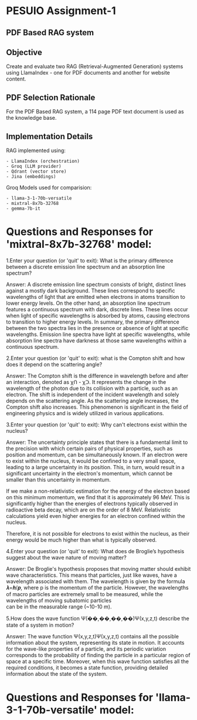 # PESUIO Assignment-1
## PDF Based RAG system
## Objective

Create and evaluate two RAG (Retrieval-Augmented Generation) systems using LlamaIndex - one for PDF documents and another for website content.

## PDF Selection Rationale
For the PDF Based RAG system, a 114 page PDF text document is used as the knowledge base.

## Implementation Details 
RAG implemented using:    
    
    - LlamaIndex (orchestration)
    - Groq (LLM provider)
    - Qdrant (vector store)
    - Jina (embeddings)


Groq Models used for comparision: 
    
    - llama-3-1-70b-versatile 
    - mixtral-8x7b-32768
    - gemma-7b-it 

# Questions and Responses for 'mixtral-8x7b-32768' model:

1.Enter your question (or 'quit' to exit): What is the primary difference between a discrete emission line spectrum and an absorption line spectrum?

Answer: A discrete emission line spectrum consists of bright, distinct lines against a mostly dark background. These lines correspond to specific wavelengths of light that are emitted when electrons in atoms transition to lower energy levels. On the other hand, an absorption line spectrum features a continuous spectrum with dark, discrete lines. These lines occur when light of specific wavelengths is absorbed by atoms, causing electrons to transition to higher energy levels. In summary, the primary difference between the two spectra lies in the presence or absence of light at specific wavelengths. Emission line spectra have light at specific wavelengths, while absorption line spectra have darkness at those same wavelengths within a continuous spectrum.


2.Enter your question (or 'quit' to exit): what is the Compton shift and how does it depend on the scattering angle?

Answer: The Compton shift is the difference in wavelength before and after an interaction, denoted as χᑎ - χᑐ. It represents the change in the wavelength of the photon due to its collision with a particle, such as an electron. The shift is independent of the incident wavelength and solely depends on the scattering angle. As the scattering angle increases, the Compton shift also increases. This phenomenon is significant in the field of engineering physics and is widely utilized in various applications.


3.Enter your question (or 'quit' to exit): Why can't electrons exist within the nucleus?

Answer: The uncertainty principle states that there is a fundamental limit to the precision with which certain pairs of physical properties, such as position and momentum, can be simultaneously known. If an electron were to exist within the nucleus, it would be confined to a very small space, leading to a large uncertainty in its position. This, in turn, would result in a significant uncertainty in the electron's momentum, which cannot be smaller than this uncertainty in momentum.

If we make a non-relativistic estimation for the energy of the electron based on this minimum momentum, we find that it is approximately 96 MeV. This is significantly higher than the energies of electrons typically observed in radioactive beta decay, which are on the order of 8 MeV. Relativistic calculations yield even higher energies for an electron confined within the nucleus.

Therefore, it is not possible for electrons to exist within the nucleus, as their energy would be much higher than what is typically observed.


4.Enter your question (or 'quit' to exit): What does de Broglie’s hypothesis suggest about the wave nature of moving matter?

Answer: De Broglie's hypothesis proposes that moving matter should exhibit wave characteristics. This means that particles, just like waves, have a wavelength associated with them. The wavelength is given by the formula 𝝀=𝒉/𝒑, where p is the momentum of the particle. However, the wavelengths of macro particles are extremely small to be measured, while the wavelengths of moving subatomic particles   
 can be in the measurable range (~10-10 m).

 5.How does the wave function Ψ(��,��,��,��)Ψ(x,y,z,t) describe the state of a system in motion?

Answer: The wave function Ψ(x,y,z,t)Ψ(x,y,z,t) contains all the possible information about the system, representing its state in motion. It accounts for the wave-like properties of a particle, and its periodic variation corresponds to the probability of finding the particle in a particular region of space at a specific time. Moreover, when this wave function satisfies all the required conditions, it becomes a state function, providing detailed information about the state of the system.



# Questions and Responses for 'llama-3-1-70b-versatile' model:


